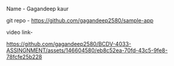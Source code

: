 Name - Gagandeep kaur

git repo - https://github.com/gagandeep2580/sample-app

video link-


https://github.com/gagandeep2580/BCDV-4033-ASSINGNMENT/assets/146604580/eb8c52ea-70fd-43c5-9fe8-78fcfe25b228

